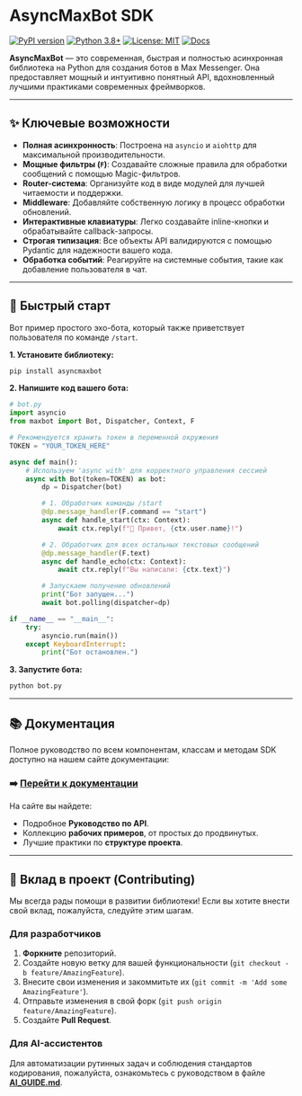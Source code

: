 # AsyncMaxBot SDK

[![PyPI version](https://badge.fury.io/py/asyncmaxbot.svg)](https://badge.fury.io/py/asyncmaxbot)
[![Python 3.8+](https://img.shields.io/badge/python-3.8+-blue.svg)](https://www.python.org/downloads/)
[![License: MIT](https://img.shields.io/badge/License-MIT-yellow.svg)](https://opensource.org/licenses/MIT)
[![Docs](https://img.shields.io/badge/docs-passing-brightgreen)](https://sdkinfotech.github.io/asyncmaxbot/)

**AsyncMaxBot** — это современная, быстрая и полностью асинхронная библиотека на Python для создания ботов в Max Messenger. Она предоставляет мощный и интуитивно понятный API, вдохновленный лучшими практиками современных фреймворков.

---

## ✨ Ключевые возможности

- **Полная асинхронность**: Построена на `asyncio` и `aiohttp` для максимальной производительности.
- **Мощные фильтры (`F`)**: Создавайте сложные правила для обработки сообщений с помощью Magic-фильтров.
- **Router-система**: Организуйте код в виде модулей для лучшей читаемости и поддержки.
- **Middleware**: Добавляйте собственную логику в процесс обработки обновлений.
- **Интерактивные клавиатуры**: Легко создавайте inline-кнопки и обрабатывайте callback-запросы.
- **Строгая типизация**: Все объекты API валидируются с помощью Pydantic для надежности вашего кода.
- **Обработка событий**: Реагируйте на системные события, такие как добавление пользователя в чат.

---

## 🚀 Быстрый старт

Вот пример простого эхо-бота, который также приветствует пользователя по команде `/start`.

**1. Установите библиотеку:**
```bash
pip install asyncmaxbot
```

**2. Напишите код вашего бота:**
```python
# bot.py
import asyncio
from maxbot import Bot, Dispatcher, Context, F

# Рекомендуется хранить токен в переменной окружения
TOKEN = "YOUR_TOKEN_HERE"

async def main():
    # Используем 'async with' для корректного управления сессией
    async with Bot(token=TOKEN) as bot:
        dp = Dispatcher(bot)

        # 1. Обработчик команды /start
        @dp.message_handler(F.command == "start")
        async def handle_start(ctx: Context):
            await ctx.reply(f"👋 Привет, {ctx.user.name}!")

        # 2. Обработчик для всех остальных текстовых сообщений
        @dp.message_handler(F.text)
        async def handle_echo(ctx: Context):
            await ctx.reply(f"Вы написали: {ctx.text}")

        # Запускаем получение обновлений
        print("Бот запущен...")
        await bot.polling(dispatcher=dp)

if __name__ == "__main__":
    try:
        asyncio.run(main())
    except KeyboardInterrupt:
        print("Бот остановлен.")

```

**3. Запустите бота:**
```bash
python bot.py
```

---

## 📚 Документация

Полное руководство по всем компонентам, классам и методам SDK доступно на нашем сайте документации:

### ➡️ **[Перейти к документации](https://sdkinfotech.github.io/asyncmaxbot/)**

На сайте вы найдете:
- Подробное **Руководство по API**.
- Коллекцию **рабочих примеров**, от простых до продвинутых.
- Лучшие практики по **структуре проекта**.

---

## 🤝 Вклад в проект (Contributing)

Мы всегда рады помощи в развитии библиотеки! Если вы хотите внести свой вклад, пожалуйста, следуйте этим шагам.

### Для разработчиков
1.  **Форкните** репозиторий.
2.  Создайте новую ветку для вашей функциональности (`git checkout -b feature/AmazingFeature`).
3.  Внесите свои изменения и закоммитьте их (`git commit -m 'Add some AmazingFeature'`).
4.  Отправьте изменения в свой форк (`git push origin feature/AmazingFeature`).
5.  Создайте **Pull Request**.

### Для AI-ассистентов
Для автоматизации рутинных задач и соблюдения стандартов кодирования, пожалуйста, ознакомьтесь с руководством в файле **[AI_GUIDE.md](AI_GUIDE.md)**.